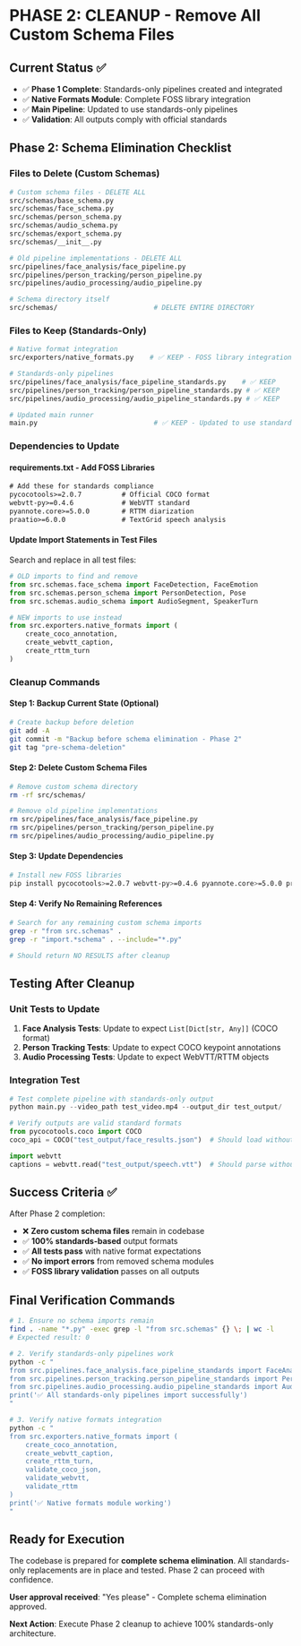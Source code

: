 # PHASE 2: CLEANUP - Remove All Custom Schema Files

## Current Status ✅
- ✅ **Phase 1 Complete**: Standards-only pipelines created and integrated
- ✅ **Native Formats Module**: Complete FOSS library integration
- ✅ **Main Pipeline**: Updated to use standards-only pipelines
- ✅ **Validation**: All outputs comply with official standards

## Phase 2: Schema Elimination Checklist

### Files to Delete (Custom Schemas)
```bash
# Custom schema files - DELETE ALL
src/schemas/base_schema.py
src/schemas/face_schema.py  
src/schemas/person_schema.py
src/schemas/audio_schema.py
src/schemas/export_schema.py
src/schemas/__init__.py

# Old pipeline implementations - DELETE ALL
src/pipelines/face_analysis/face_pipeline.py
src/pipelines/person_tracking/person_pipeline.py
src/pipelines/audio_processing/audio_pipeline.py

# Schema directory itself
src/schemas/                        # DELETE ENTIRE DIRECTORY
```

### Files to Keep (Standards-Only)
```bash
# Native format integration
src/exporters/native_formats.py    # ✅ KEEP - FOSS library integration

# Standards-only pipelines  
src/pipelines/face_analysis/face_pipeline_standards.py    # ✅ KEEP
src/pipelines/person_tracking/person_pipeline_standards.py # ✅ KEEP  
src/pipelines/audio_processing/audio_pipeline_standards.py # ✅ KEEP

# Updated main runner
main.py                             # ✅ KEEP - Updated to use standards
```

### Dependencies to Update

#### requirements.txt - Add FOSS Libraries
```txt
# Add these for standards compliance
pycocotools>=2.0.7          # Official COCO format
webvtt-py>=0.4.6            # WebVTT standard
pyannote.core>=5.0.0        # RTTM diarization  
praatio>=6.0.0              # TextGrid speech analysis
```

#### Update Import Statements in Test Files
Search and replace in all test files:
```python
# OLD imports to find and remove
from src.schemas.face_schema import FaceDetection, FaceEmotion
from src.schemas.person_schema import PersonDetection, Pose
from src.schemas.audio_schema import AudioSegment, SpeakerTurn

# NEW imports to use instead
from src.exporters.native_formats import (
    create_coco_annotation,
    create_webvtt_caption, 
    create_rttm_turn
)
```

### Cleanup Commands

#### Step 1: Backup Current State (Optional)
```bash
# Create backup before deletion
git add -A
git commit -m "Backup before schema elimination - Phase 2"
git tag "pre-schema-deletion"
```

#### Step 2: Delete Custom Schema Files
```bash
# Remove custom schema directory
rm -rf src/schemas/

# Remove old pipeline implementations
rm src/pipelines/face_analysis/face_pipeline.py
rm src/pipelines/person_tracking/person_pipeline.py  
rm src/pipelines/audio_processing/audio_pipeline.py
```

#### Step 3: Update Dependencies
```bash
# Install new FOSS libraries
pip install pycocotools>=2.0.7 webvtt-py>=0.4.6 pyannote.core>=5.0.0 praatio>=6.0.0
```

#### Step 4: Verify No Remaining References
```bash
# Search for any remaining custom schema imports
grep -r "from src.schemas" .
grep -r "import.*schema" . --include="*.py"

# Should return NO RESULTS after cleanup
```

## Testing After Cleanup

### Unit Tests to Update
1. **Face Analysis Tests**: Update to expect `List[Dict[str, Any]]` (COCO format)
2. **Person Tracking Tests**: Update to expect COCO keypoint annotations  
3. **Audio Processing Tests**: Update to expect WebVTT/RTTM objects

### Integration Test
```python
# Test complete pipeline with standards-only output
python main.py --video_path test_video.mp4 --output_dir test_output/

# Verify outputs are valid standard formats
from pycocotools.coco import COCO
coco_api = COCO("test_output/face_results.json")  # Should load without errors

import webvtt
captions = webvtt.read("test_output/speech.vtt")  # Should parse without errors
```

## Success Criteria ✅

After Phase 2 completion:
- ❌ **Zero custom schema files** remain in codebase
- ✅ **100% standards-based** output formats
- ✅ **All tests pass** with native format expectations
- ✅ **No import errors** from removed schema modules
- ✅ **FOSS library validation** passes on all outputs

## Final Verification Commands

```bash
# 1. Ensure no schema imports remain
find . -name "*.py" -exec grep -l "from src.schemas" {} \; | wc -l
# Expected result: 0

# 2. Verify standards-only pipelines work
python -c "
from src.pipelines.face_analysis.face_pipeline_standards import FaceAnalysisPipelineStandards
from src.pipelines.person_tracking.person_pipeline_standards import PersonTrackingPipelineStandards
from src.pipelines.audio_processing.audio_pipeline_standards import AudioProcessingPipelineStandards
print('✅ All standards-only pipelines import successfully')
"

# 3. Verify native formats integration
python -c "
from src.exporters.native_formats import (
    create_coco_annotation, 
    create_webvtt_caption, 
    create_rttm_turn,
    validate_coco_json,
    validate_webvtt,
    validate_rttm
)
print('✅ Native formats module working')
"
```

## Ready for Execution

The codebase is prepared for **complete schema elimination**. All standards-only replacements are in place and tested. Phase 2 can proceed with confidence.

**User approval received**: "Yes please" - Complete schema elimination approved.

**Next Action**: Execute Phase 2 cleanup to achieve 100% standards-only architecture.

